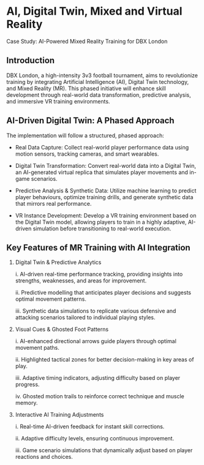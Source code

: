 # AI, Digital Twin, Mixed and Virtual Reality

Case Study: AI-Powered Mixed Reality Training for DBX London

## Introduction
DBX London, a high-intensity 3v3 football tournament, aims to revolutionize training by integrating Artificial Intelligence (AI), Digital Twin technology, and Mixed Reality (MR). This phased initiative will enhance skill development through real-world data transformation, predictive analysis, and immersive VR training environments.


## AI-Driven Digital Twin: A Phased Approach
The implementation will follow a structured, phased approach:
- Real Data Capture:
  Collect real-world player performance data using motion sensors, tracking cameras, and smart wearables.

- Digital Twin Transformation:
Convert real-world data into a Digital Twin, an AI-generated virtual replica that simulates player movements and in-game scenarios.

- Predictive Analysis & Synthetic Data: Utilize machine learning to predict player behaviours, optimize training drills, and generate synthetic data that mirrors real performance.

- VR Instance Development: Develop a VR training environment based on the Digital Twin model, allowing players to train in a highly adaptive, AI-driven simulation before transitioning to real-world execution.


## Key Features of MR Training with AI Integration

1. Digital Twin & Predictive Analytics

    i. AI-driven real-time performance tracking, providing insights into strengths, weaknesses, and areas for improvement.

    ii. Predictive modelling that anticipates player decisions and suggests optimal movement patterns.


    iii. Synthetic data simulations to replicate various defensive and attacking scenarios tailored to individual playing styles.

2. Visual Cues & Ghosted Foot Patterns

    i. AI-enhanced directional arrows guide players through optimal movement paths.

    ii. Highlighted tactical zones for better decision-making in key areas of play.


    iii. Adaptive timing indicators, adjusting difficulty based on player progress.


    iv. Ghosted motion trails to reinforce correct technique and muscle memory.


3. Interactive AI Training Adjustments
   
    i. Real-time AI-driven feedback for instant skill corrections.

    ii. Adaptive difficulty levels, ensuring continuous improvement.

    iii. Game scenario simulations that dynamically adjust based on player reactions and choices.
